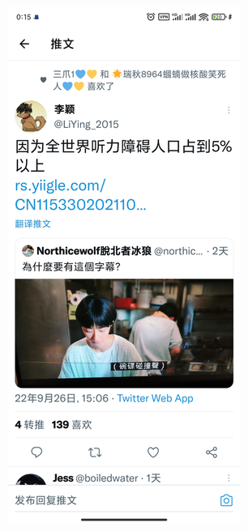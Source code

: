 ![Screenshot_2022-09-28-00-15-32-763_com.twitter.android.jpg](../_resources/Screenshot_2022-09-28-00-15-32-763_com.twitter.android.jpg)